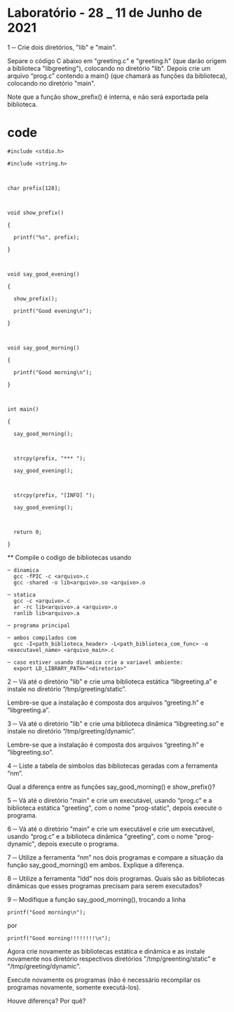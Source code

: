 # Laboratório - 28 _ 11 de Junho de 2021

1 ─ Crie dois diretórios, "lib" e "main".

Separe o código C abaixo em "greeting.c" e "greeting.h" (que darão origem a biblioteca "libgreeting"), colocando no diretório "lib". Depois crie um arquivo “prog.c” contendo a main() (que chamará as funções da biblioteca), colocando no diretório "main".

Note que a função show_prefix() é interna, e não será exportada pela biblioteca.


# code

    #include <stdio.h>

    #include <string.h>



    char prefix[128];



    void show_prefix()

    {

      printf("%s", prefix);

    }



    void say_good_evening()

    {

      show_prefix();

      printf("Good evening\n");

    }



    void say_good_morning()

    {

      printf("Good morning\n");

    }



    int main()

    {

      say_good_morning();

      

      strcpy(prefix, "*** ");

      say_good_evening();



      strcpy(prefix, "[INFO] ");

      say_good_evening();



      return 0;

    }


** Compile o codigo de bibliotecas usando
    
    ─ dinamica 
      gcc -fPIC -c <arquivo>.c
      gcc -shared -o lib<arquivo>.so <arquivo>.o
    
    ─ statica
      gcc -c <arquivo>.c
      ar -rc lib<arquivo>.a <arquivo>.o
      ranlib lib<arquivo>.a
    
    ─ programa principal

    ─ ambos compilados com
      gcc -I<path_biblioteca_header> -L<path_biblioteca_com_func> -o <executavel_name> <arquivo_main>.c
    
    ─ caso estiver usando dinamica crie a variavel ambiente:
      export LD_LIBRARY_PATH="<diretorio>"


2 ─ Vá até o diretório "lib" e crie uma biblioteca estática “libgreeting.a” e instale no diretório “/tmp/greeting/static”.

Lembre-se que a instalação é composta dos arquivos “greeting.h” e “libgreeting.a”.

3 ─ Vá até o diretório "lib" e crie uma biblioteca dinâmica “libgreeting.so” e instale no diretório “/tmp/greeting/dynamic”.

Lembre-se que a instalação é composta dos arquivos “greeting.h” e “libgreeting.so”.

4 ─ Liste a tabela de símbolos das bibliotecas geradas com a ferramenta “nm”.

Qual a diferença entre as funções say_good_morning() e show_prefix()?

5 ─ Vá até o diretório "main" e crie um executável, usando “prog.c” e a biblioteca estática "greeting", com o nome "prog-static", depois execute o programa.

6 ─ Vá até o diretório "main" e crie um executável e crie um executável, usando “prog.c” e a biblioteca dinâmica "greeting", com o nome "prog-dynamic", depois execute o programa.

7 ─ Utilize a ferramenta “nm” nos dois programas e compare a situação da função say_good_morning() em ambos. Explique a diferença.

8 ─ Utilize a ferramenta "ldd" nos dois programas. Quais são as bibliotecas dinâmicas que esses programas precisam para serem executados?

9 ─ Modifique a função say_good_morning(), trocando a linha

    printf("Good morning\n");

por

    printf("Good morning!!!!!!!!\n");

Agora crie novamente as bibliotecas estática e dinâmica e as instale novamente nos diretório respectivos diretórios "/tmp/greenting/static" e "/tmp/greeting/dynamic".

Execute novamente os programas (não é necessário recompilar os programas novamente, somente executá-los).

Houve diferença? Por quê?